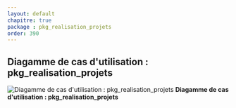 ```yaml
---
layout: default
chapitre: true
package : pkg_realisation_projets
order: 390
---
```


## Diagamme de cas d'utilisation : pkg_realisation_projets

![Diagamme de cas d'utilisation : pkg_realisation_projets](/prototype/diagrammes/pkg_realisation_projets/uses_cases_pkg_technologies.svg)
**Diagamme de cas d'utilisation : pkg_realisation_projets**